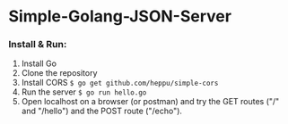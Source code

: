 # Simple-Golang-JSON-Server

### Install & Run:
1. Install Go
2. Clone the repository
3. Install CORS ```$ go get github.com/heppu/simple-cors```
4. Run the server ```$ go run hello.go```
5. Open localhost on a browser (or postman) and try the GET routes ("/" and "/hello") and the POST route ("/echo").